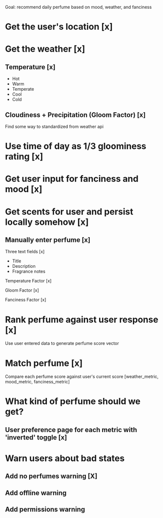 Goal: recommend daily perfume based on mood, weather, and fanciness

# Get the user's location [x]

# Get the weather [x]

## Temperature [x]

- Hot
- Warm
- Temperate
- Cool
- Cold

## Cloudiness + Precipitation (Gloom Factor) [x]

Find some way to standardized from weather api

# Use time of day as 1/3 gloominess rating [x]

# Get user input for fanciness and mood [x]

# Get scents for user and persist locally somehow [x]

## Manually enter perfume [x]

Three text fields [x]

- Title
- Description
- Fragrance notes

Temperature Factor [x]

Gloom Factor [x]

Fanciness Factor [x]

# Rank perfume against user response [x]

Use user entered data to generate perfume score vector

# Match perfume [x]

Compare each perfume score against user's current score
[weather_metric, mood_metric, fanciness_metric]

# What kind of perfume should we get?

## User preference page for each metric with 'inverted' toggle [x]

# Warn users about bad states
## Add no perfumes warning [X]
## Add offline warning 
## Add permissions warning

